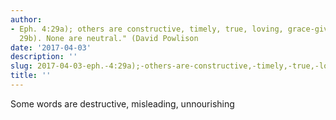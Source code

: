 ```yaml
---
author:
- Eph. 4:29a); others are constructive, timely, true, loving, grace-giving (Eph. 4:15,
  29b). None are neutral." (David Powlison
date: '2017-04-03'
description: ''
slug: 2017-04-03-eph.-4:29a);-others-are-constructive,-timely,-true,-loving,-grace-giving-(eph.-4:15,-29b).-none-are-neutral."-(david-powlison
title: ''
---
```

Some words are destructive, misleading, unnourishing




